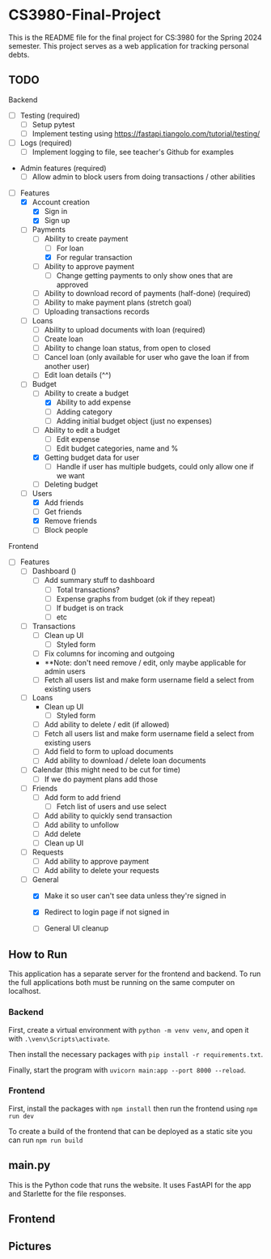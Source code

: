 # CS3980-Final-Project
This is the README file for the final project for CS:3980 for the Spring 2024 semester.
This project serves as a web application for tracking personal debts.


## TODO

Backend 
- [ ] Testing (required)
    - [ ] Setup pytest 
    - [ ] Implement testing using https://fastapi.tiangolo.com/tutorial/testing/
- [ ] Logs (required)
    - [ ] Implement logging to file, see teacher's Github for examples
- Admin features (required)
    - [ ] Allow admin to block users from doing transactions / other abilities
- [ ] Features
    - [x] Account creation
        - [x] Sign in
        - [x] Sign up
    - [ ] Payments
        - [ ] Ability to create payment 
            - [ ] For loan
            - [x] For regular transaction 
        - [ ] Ability to approve payment
            - [ ] Change getting payments to only show ones that are approved
        - [ ] Ability to download record of payments (half-done) (required)
        - [ ] Ability to make payment plans (stretch goal)
        - [ ] Uploading transactions records
    - [ ] Loans
        - [ ] Ability to upload documents with loan (required)
        - [ ] Create loan
        - [ ] Ability to change loan status, from open to closed 
        - [ ] Cancel loan (only available for user who gave the loan if from another user)
        - [ ] Edit loan details (^^)
    - [ ] Budget
        - [ ] Ability to create a budget
            - [x] Ability to add expense
            - [ ] Adding category
            - [ ] Adding initial budget object (just no expenses)
        - [ ] Ability to edit a budget
            - [ ] Edit expense
            - [ ] Edit budget categories, name and %
        - [x] Getting budget data for user
            - [ ] Handle if user has multiple budgets, could only allow one if we want
        - [ ] Deleting budget
    - [ ] Users
        - [x] Add friends
        - [ ] Get friends
        - [x] Remove friends
        - [ ] Block people

Frontend
- [ ] Features
    - [ ] Dashboard ()
        - [ ] Add summary stuff to dashboard
            - [ ] Total transactions?
            - [ ] Expense graphs from budget (ok if they repeat)
            - [ ] If budget is on track 
            - [ ] etc
    - [ ] Transactions
        - [ ] Clean up UI
            - [ ] Styled form
        - [ ] Fix columns for incoming and outgoing 
        - **Note: don't need remove / edit, only maybe applicable for admin users
        - [ ] Fetch all users list and make form username field a select from existing users
    - [ ] Loans
        - Clean up UI
            - [ ] Styled form
        - [ ] Add ability to delete / edit (if allowed)
        - [ ] Fetch all users list and make form username field a select from existing users
        - [ ] Add field to form to upload documents
        - [ ] Add ability to download / delete loan documents 
    - [ ] Calendar (this might need to be cut for time)
        - [ ] If we do payment plans add those 
    - [ ] Friends
        - [ ] Add form to add friend 
            - [ ] Fetch list of users and use select
        - [ ] Add ability to quickly send transaction
        - [ ] Add ability to unfollow 
        - [ ] Add delete 
        - [ ] Clean up UI
    - [ ] Requests 
        - [ ] Add ability to approve payment 
        - [ ] Add ability to delete your requests 
    - [ ] General
        - [x] Make it so user can't see data unless they're signed in 
        - [x] Redirect to login page if not signed in 
        - [ ] General UI cleanup


## How to Run

This application has a separate server for the frontend and backend. To run the full applications both must be running on the same computer on localhost.

### Backend
First, create a virtual environment with
`python -m venv venv`,
and open it with
`.\venv\Scripts\activate`.

Then install the necessary packages with
`pip install -r requirements.txt`.

Finally, start the program with
`uvicorn main:app --port 8000 --reload`.

### Frontend 
First, install the packages with
`npm install`
then run the frontend using 
`npm run dev`

To create a build of the frontend that can be deployed as a static site you can run 
`npm run build`



## main.py
This is the Python code that runs the website. It uses FastAPI for the app and Starlette for the file responses.

## Frontend


## Pictures
